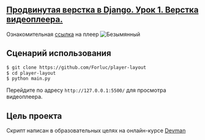 ## [Продвинутая верстка в Django. Урок 1. Верстка видеоплеера.](https://forluc.github.io/player-layout_layout_advanced_1/)
Ознакомительная [ссылка](https://forluc.github.io/player-layout_layout_advanced_1/) на плеер
![Безымянный](https://github.com/Forluc/player-layout/assets/75582238/d92d4b22-ac5d-44f7-8ddc-efe29d964324)
## Сценарий использования
```bash
$ git clone https://github.com/Forluc/player-layout
$ cd player-layout
$ python main.py
```
Перейдите по адресу `http://127.0.0.1:5500/` для просмотра видеоплеера.
## Цель проекта
Скрипт написан в образовательных целях на онлайн-курсе [Devman](https://dvmn.org/)
